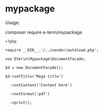 # mypackage

Usage:

composer require e-terin/mypackage

```
<?php

require __DIR__.'/../vendor/autoload.php';

use Eterin\Mypackage\DocumentFacade;

$d = new DocumentFacade();

$d->setTitle('Mega title')

  ->setContent('Content here')

  ->setFormat('pdf')

  ->print();



